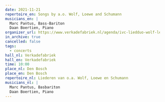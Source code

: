 ```yaml
---
date: 2021-11-21
repertoire_en: Songs by a.o. Wolf, Loewe and Schumann
musicians_en: |
  Marc Pantus, Bass-Bariton
  Daan Boertien, Piano
organizer_url: https://www.verkadefabriek.nl/agenda/ivc-liedduo-wolf-leeuw-en-123818
in_archive: true
cancelled: false
tags:
  - concerts
hall_nl: Verkadefabriek
hall_en: Verkadefabriek
time: 10:00
place_nl: Den Bosch
place_en: Den Bosch
repertoire_nl: Liederen van o.a. Wolf, Loewe en Schumann
musicians_nl: |
  Marc Pantus, Basbariton
  Daan Boertien, Piano
---
```

